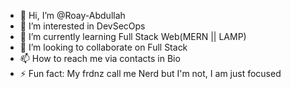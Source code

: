 - 👋 Hi, I’m @Roay-Abdullah
- 👀 I’m interested in DevSecOps 
- 🌱 I’m currently learning Full Stack Web(MERN || LAMP)
- 💞️ I’m looking to collaborate on Full Stack
- 📫 How to reach me via contacts in Bio
- ⚡ Fun fact: My frdnz call me Nerd but I'm not, I am just focused

<!---
Roay-Abdullah/Roay-Abdullah is a ✨ special ✨ repository because its `README.md` (this file) appears on your GitHub profile.
You can click the Preview link to take a look at your changes.
--->
